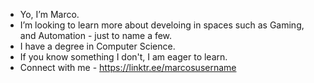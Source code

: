 - Yo, I’m Marco.
- I’m looking to learn more about develoing in spaces such as Gaming, and Automation - just to name a few.
- I have a degree in Computer Science.
- If you know something I don't, I am eager to learn.
- Connect with me - https://linktr.ee/marcosusername

<!---
MarcosUsername/MarcosUsername is a ✨ special ✨ repository because its `README.md` (this file) appears on your GitHub profile.
You can click the Preview link to take a look at your changes.
--->
